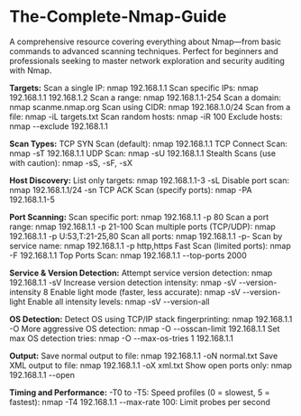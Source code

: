 # The-Complete-Nmap-Guide
A comprehensive resource covering everything about Nmap—from basic commands to advanced scanning techniques. Perfect for beginners and professionals seeking to master network exploration and security auditing with Nmap.

**Targets:**
Scan a single IP: nmap 192.168.1.1
Scan specific IPs: nmap 192.168.1.1 192.168.1.2
Scan a range: nmap 192.168.1.1-254
Scan a domain: nmap scanme.nmap.org
Scan using CIDR: nmap 192.168.1.0/24
Scan from a file: nmap -iL targets.txt
Scan random hosts: nmap -iR 100
Exclude hosts: nmap --exclude 192.168.1.1

**Scan Types:**
TCP SYN Scan (default): nmap 192.168.1.1
TCP Connect Scan: nmap -sT 192.168.1.1
UDP Scan: nmap -sU 192.168.1.1
Stealth Scans (use with caution): nmap -sS, -sF, -sX

**Host Discovery:**
List only targets: nmap 192.168.1.1-3 -sL
Disable port scan: nmap 192.168.1.1/24 -sn
TCP ACK Scan (specify ports): nmap -PA 192.168.1.1-5

**Port Scanning:**
Scan specific port: nmap 192.168.1.1 -p 80
Scan a port range: nmap 192.168.1.1 -p 21-100
Scan multiple ports (TCP/UDP): nmap 192.168.1.1 -p U:53,T:21-25,80
Scan all ports: nmap 192.168.1.1 -p-
Scan by service name: nmap 192.168.1.1 -p http,https
Fast Scan (limited ports): nmap -F 192.168.1.1
Top Ports Scan: nmap 192.168.1.1 --top-ports 2000

**Service & Version Detection:**
Attempt service version detection: nmap 192.168.1.1 -sV
Increase version detection intensity: nmap -sV --version-intensity 8
Enable light mode (faster, less accurate): nmap -sV --version-light
Enable all intensity levels: nmap -sV --version-all

**OS Detection:**
Detect OS using TCP/IP stack fingerprinting: nmap 192.168.1.1 -O
More aggressive OS detection: nmap -O --osscan-limit 192.168.1.1
Set max OS detection tries: nmap -O --max-os-tries 1 192.168.1.1

**Output:**
Save normal output to file: nmap 192.168.1.1 -oN normal.txt
Save XML output to file: nmap 192.168.1.1 -oX xml.txt
Show open ports only: nmap 192.168.1.1 --open

**Timing and Performance:**
-T0 to -T5: Speed profiles (0 = slowest, 5 = fastest): nmap -T4 192.168.1.1
--max-rate 100: Limit probes per second
